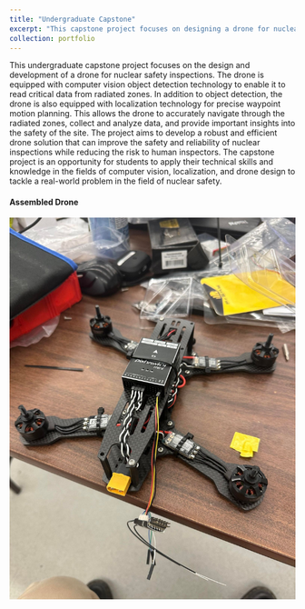 ```yaml
---
title: "Undergraduate Capstone"
excerpt: "This capstone project focuses on designing a drone for nuclear safety inspections. The drone uses computer vision and localization technology for critical data collection and precise navigation in radiated zones. The project aims to improve the safety and efficiency of nuclear inspections while reducing risk to human inspectors. Students will apply their technical skills in computer vision, localization, and drone design to solve a real-world problem in nuclear safety.<br/><img src='/images/drone.jpg'>"
collection: portfolio
---
```


This undergraduate capstone project focuses on the design and development of a drone for nuclear safety inspections. The drone is equipped with computer vision object detection technology to enable it to read critical data from radiated zones. In addition to object detection, the drone is also equipped with localization technology for precise waypoint motion planning. This allows the drone to accurately navigate through the radiated zones, collect and analyze data, and provide important insights into the safety of the site. The project aims to develop a robust and efficient drone solution that can improve the safety and reliability of nuclear inspections while reducing the risk to human inspectors. The capstone project is an opportunity for students to apply their technical skills and knowledge in the fields of computer vision, localization, and drone design to tackle a real-world problem in the field of nuclear safety.

#### Assembled Drone 
<p align="center">
<img src="/images/drone.jpg" width="600"/>
</p>
